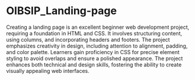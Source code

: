 # OIBSIP_Landing-page

Creating a landing page is an excellent beginner web development project, requiring a foundation in HTML and CSS. It involves structuring content, using columns, and incorporating headers and footers. The project emphasizes creativity in design, including attention to alignment, padding, and color palette. Learners gain proficiency in CSS for precise element styling to avoid overlaps and ensure a polished appearance. The project enhances both technical and design skills, fostering the ability to create visually appealing web interfaces.
